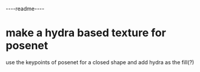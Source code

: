 ----readme----
# make a hydra based texture for posenet
use the keypoints of posenet for a closed shape and add hydra as the fill(?)
